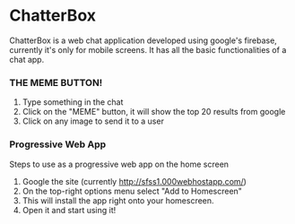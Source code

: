 # ChatterBox
ChatterBox is a web chat application developed using google's firebase, currently it's only for mobile screens. It has all the basic functionalities of a chat app.

### THE MEME BUTTON!
1. Type something in the chat
2. Click on the "MEME" button, it will show the top 20 results from google
3. Click on any image to send it to a user


### Progressive Web App
Steps to use as a progressive web app on the home screen
1. Google the site (currently http://sfss1.000webhostapp.com/)
2. On the top-right options menu select "Add to Homescreen"
3. This will install the app right onto your homescreen.
4. Open it and start using it!

